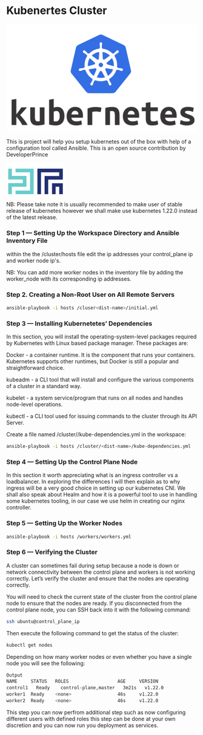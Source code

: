 # Kubenertes Cluster

![Kubernetes](kubernetes-logo.jpg)

This is project will help you setup kubernetes out of the box with help of a configuration tool called Ansible. This is an open source contribution by DeveloperPrince

![DeveloperPrince](logo.png)

NB: Please take note it is usually recommended to make user of stable release of kubernetes however we shall make use kubernetes 1.22.0 instead of the latest release.

### Step 1 — Setting Up the Workspace Directory and Ansible Inventory File

within the the /cluster/hosts file edit the ip addresses your control_plane ip and worker node ip's.

NB: You can add more worker nodes in the inventory file by adding the worker_node with its corresponding ip addresses.

### Step 2. Creating a Non-Root User on All Remote Servers

```bash
ansible-playbook -i hosts /cluser<dist-name>/initial.yml
```

### Step 3 — Installing Kubernetetes’ Dependencies

In this section, you will install the operating-system-level packages required by Kubernetes with Linux based package manager. These packages are:

Docker - a container runtime. It is the component that runs your containers. Kubernetes supports other runtimes, but Docker is still a popular and straightforward choice.

kubeadm - a CLI tool that will install and configure the various components of a cluster in a standard way.

kubelet - a system service/program that runs on all nodes and handles node-level operations.

kubectl - a CLI tool used for issuing commands to the cluster through its API Server.

Create a file named /cluster/<dist-name>/kube-dependencies.yml in the workspace:

```bash
ansible-playbook -i hosts /cluster/<dist-name>/kube-dependencies.yml
```

### Step 4 — Setting Up the Control Plane Node

In this section it worth appreciating what is an ingress controller vs a loadbalancer. In exploring the differences I will then explain as to why ingress will be a very good choice in setting up our kubernetes CNI. We shall also speak about Healm and how it is a powerful tool to use in handling some kubernetes tooling, in our case we use helm in creating our nginx controller.

### Step 5 — Setting Up the Worker Nodes

```bash
ansible-playbook -i hosts /workers/workers.yml
```

### Step 6 — Verifying the Cluster

A cluster can sometimes fail during setup because a node is down or network connectivity between the control plane and workers is not working correctly. Let’s verify the cluster and ensure that the nodes are operating correctly.

You will need to check the current state of the cluster from the control plane node to ensure that the nodes are ready. If you disconnected from the control plane node, you can SSH back into it with the following command:

```bash
ssh ubuntu@control_plane_ip
```

Then execute the following command to get the status of the cluster:

```bash
kubectl get nodes
```

Depending on how many worker nodes or even whether you have a single node you will see the following:

```bash
Output
NAME     STATUS   ROLES                  AGE     VERSION
control1   Ready    control-plane,master   3m21s   v1.22.0
worker1  Ready    <none>                 46s     v1.22.0
worker2  Ready    <none>                 46s     v1.22.0
```

This step you can now perfrom additional step such as now configuring different users with defined roles this step can be done at your own discretion and you can now run you deployment as services.



